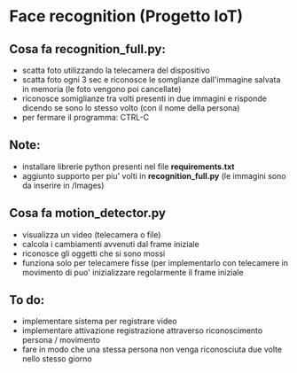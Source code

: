 # Face recognition (Progetto IoT)
## Cosa fa recognition_full.py:
  - scatta foto utilizzando la telecamera del dispositivo
  - scatta foto ogni 3 sec e riconosce le somglianze dall'immagine salvata in memoria (le foto vengono poi cancellate)
  - riconosce somiglianze tra volti presenti in due immagini e risponde dicendo se sono lo stesso volto (con il nome della persona)
  - per fermare il programma: CTRL-C

## Note:
  - installare librerie python presenti nel file **requirements.txt**
  - aggiunto supporto per piu' volti in **recognition_full.py** (le immagini sono da inserire in /Images)

## Cosa fa motion_detector.py
  - visualizza un video (telecamera o file)
  - calcola i cambiamenti avvenuti dal frame iniziale
  - riconosce gli oggetti che si sono mossi
  - funziona solo per telecamere fisse (per implementarlo con telecamere in movimento di puo' inizializzare regolarmente il frame iniziale

## To do:
  - implementare sistema per registrare video
  - implementare attivazione registrazione attraverso riconoscimento persona / movimento
  - fare in modo che una stessa persona non venga riconosciuta due volte nello stesso giorno
